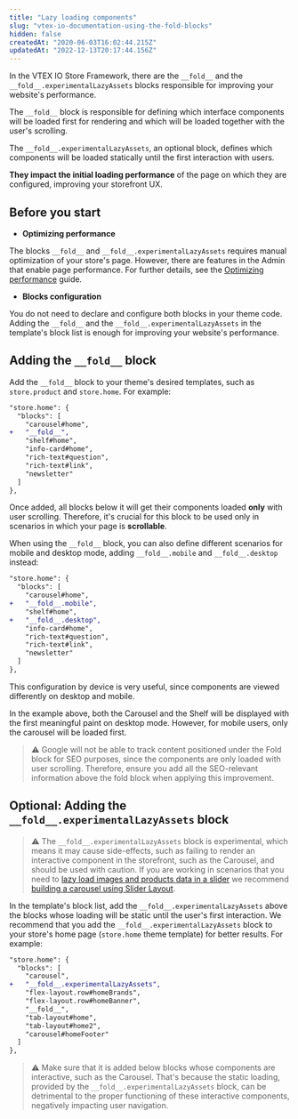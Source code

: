 ```yaml
---
title: "Lazy loading components"
slug: "vtex-io-documentation-using-the-fold-blocks"
hidden: false
createdAt: "2020-06-03T16:02:44.215Z"
updatedAt: "2022-12-13T20:17:44.156Z"
---
```

In the VTEX IO Store Framework, there are the `__fold__` and the `__fold__.experimentalLazyAssets` blocks responsible for improving your website's performance.

The `__fold__` block is responsible for defining which interface components will be loaded first for rendering and which will be loaded together with the user's scrolling.

The `__fold__.experimentalLazyAssets`, an optional block, defines which components will be loaded statically until the first interaction with users.

**They impact the initial loading performance** of the page on which they are configured, improving your storefront UX.

## Before you start

- **Optimizing performance**

The blocks `__fold__` and `__fold__.experimentalLazyAssets` requires manual optimization of your store's page. However, there are features in the Admin that enable page performance. For further details, see the [Optimizing performance](https://developers.vtex.com/vtex-developer-docs/docs/vtex-io-documentation-best-practices-for-optimizing-performance#enabling-store-settings) guide.

- **Blocks configuration**

You do not need to declare and configure both blocks in your theme code. Adding the `__fold__` and the `__fold__.experimentalLazyAssets` in the template's block list is enough for improving your website's performance.

## Adding the `__fold__` block

Add the `__fold__` block to your theme's desired templates, such as `store.product` and `store.home`. For example:

```diff
"store.home": {
  "blocks": [
    "carousel#home",
+   "__fold__",
    "shelf#home",
    "info-card#home",
    "rich-text#question",
    "rich-text#link",
    "newsletter"
  ]
},
```

Once added, all blocks below it will get their components loaded **only** with user scrolling. Therefore, it's crucial for this block to be used only in scenarios in which your page is **scrollable**.

When using the `__fold__` block, you can also define different scenarios for mobile and desktop mode, adding `__fold__.mobile` and `__fold__.desktop` instead:

```diff
"store.home": {
  "blocks": [
    "carousel#home",
+   "__fold__.mobile",
    "shelf#home",
+   "__fold__.desktop",
    "info-card#home",
    "rich-text#question",
    "rich-text#link",
    "newsletter"
  ]  
},
```

This configuration by device is very useful, since components are viewed differently on desktop and mobile.

In the example above, both the Carousel and the Shelf will be displayed with the first meaningful paint on desktop mode. However, for mobile users, only the carousel will be loaded first.

> ⚠️ Google will not be able to track content positioned under the Fold block for SEO purposes, since the components are only loaded with user scrolling. Therefore, ensure you add all the SEO-relevant information above the fold block when applying this improvement.

## Optional: Adding the `__fold__.experimentalLazyAssets` block

> ⚠️ The `__fold__.experimentalLazyAssets` block is experimental, which means it may cause side-effects, such as failing to render an interactive component in the storefront, such as the Carousel, and should be used with caution. If you are working in scenarios that you need to [lazy load images and products data in a slider](https://developers.vtex.com/vtex-developer-docs/docs/vtex-io-documentation-best-practices-for-optimizing-performance#lazy-loading-images-and-products-data-in-a-slider) we recommend [building a carousel using Slider Layout](https://developers.vtex.com/vtex-developer-docs/docs/vtex-io-documentation-building-a-carousel-using-slider-layout).

In the template's block list, add the `__fold__.experimentalLazyAssets` above the blocks whose loading will be static until the user's first interaction. We recommend that you add the `__fold__.experimentalLazyAssets` block to your store's home page (`store.home` theme template) for better results. For example:

```diff
"store.home": {
  "blocks": [
    "carousel",
+   "__fold__.experimentalLazyAssets", 
    "flex-layout.row#homeBrands",
    "flex-layout.row#homeBanner",
    "__fold__",
    "tab-layout#home",
    "tab-layout#home2",
    "carousel#homeFooter"
  ]
},
```

> ⚠️ Make sure that it is added below blocks whose components are interactive, such as the Carousel. That's because the static loading, provided by the `__fold__.experimentalLazyAssets` block, can be detrimental to the proper functioning of these interactive components, negatively impacting user navigation.
